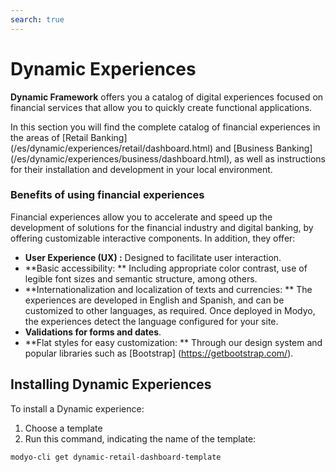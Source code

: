 ```yaml
---
search: true
---
```


# Dynamic Experiences

**Dynamic Framework** offers you a catalog of digital experiences focused on financial services that allow you to quickly create functional applications.

In this section you will find the complete catalog of financial experiences in the areas of [Retail Banking] (/es/dynamic/experiences/retail/dashboard.html) and [Business Banking] (/es/dynamic/experiences/business/dashboard.html), as well as instructions for their installation and development in your local environment.


### Benefits of using financial experiences

Financial experiences allow you to accelerate and speed up the development of solutions for the financial industry and digital banking, by offering customizable interactive components. In addition, they offer:

- **User Experience (UX) :** Designed to facilitate user interaction.
- **Basic accessibility: ** Including appropriate color contrast, use of legible font sizes and semantic structure, among others.
- **Internationalization and localization of texts and currencies: ** The experiences are developed in English and Spanish, and can be customized to other languages, as required. Once deployed in Modyo, the experiences detect the language configured for your site.
- **Validations for forms and dates**.
- **Flat styles for easy customization: ** Through our design system and popular libraries such as [Bootstrap] (https://getbootstrap.com/).


## Installing Dynamic Experiences

To install a Dynamic experience:

1. Choose a template
1. Run this command, indicating the name of the template:

```bash
modyo-cli get dynamic-retail-dashboard-template
```